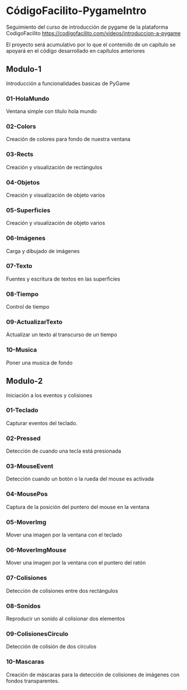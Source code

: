 # CódigoFacilito-PygameIntro
Seguimiento del curso de introducción de pygame de la plataforma CodigoFacilito
https://codigofacilito.com/videos/introduccion-a-pygame

El proyecto será acumulativo por lo que el contenido de un capítulo se apoyará en el código desarrollado en capítulos anteriores

## Modulo-1
Introducción a funcionalidades basicas de PyGame

### 01-HolaMundo
Ventana simple con título hola mundo

### 02-Colors
Creación de colores para fondo de nuestra ventana

### 03-Rects
Creación y visualización de rectángulos

### 04-Objetos
Creación y visualización de objeto varios

### 05-Superficies
Creación y visualización de objeto varios

### 06-Imágenes
Carga y dibujado de imágenes

### 07-Texto
Fuentes y escritura de textos en las superficies

### 08-Tiempo
Control de tiempo

### 09-ActualizarTexto
Actualizar un texto al transcurso de un tiempo

### 10-Musica
Poner una musica de fondo

## Modulo-2
Iniciación a los eventos y colisiones

### 01-Teclado
Capturar eventos del teclado.

### 02-Pressed
Detección de cuando una tecla está presionada

### 03-MouseEvent
Detección cuando un botón o la rueda del mouse es activada

### 04-MousePos
Captura de la posición del puntero del mouse en la ventana

### 05-MoverImg
Mover una imagen por la ventana con el teclado

### 06-MoverImgMouse
Mover una imagen por la ventana con el puntero del ratón

### 07-Colisiones
Detección de colisiones entre dos rectángulos

### 08-Sonidos
Reproducir un sonido al colisionar dos elementos

### 09-ColisionesCirculo
Detección de colisión de dos círculos

### 10-Mascaras
Creación de máscaras para la detección de colisiones de imágenes con fondos transparentes.